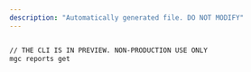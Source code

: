 ```yaml
---
description: "Automatically generated file. DO NOT MODIFY"
---
```


```bash

// THE CLI IS IN PREVIEW. NON-PRODUCTION USE ONLY
mgc reports get

```